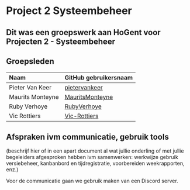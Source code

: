 # Project 2 Systeembeheer

## Dit was een groepswerk aan HoGent voor Projecten 2 - Systeembeheer

## Groepsleden

| Naam             | GitHub gebruikersnaam                                 |
| :--------------- | :---------------------------------------------------- |
| Pieter Van Keer  | [pietervankeer](https://github.com/pietervankeer)     |
| Maurits Monteyne | [MauritsMonteyne](https://github.com/MauritsMonteyne) |
| Ruby Verhoye     | [RubyVerhoye](https://github.com/enderkiller1998)     |
| Vic Rottiers     | [Vic-Rottiers](https://github.com/Vic-Rottiers)       |

## Afspraken ivm communicatie, gebruik tools

(beschrijf hier of in een apart document al wat jullie onderling of met jullie begeleiders afgesproken hebben ivm samenwerken: werkwijze gebruik versiebeheer, kanbanbord en tijdregistratie, voorbereiden weekrapporten, enz.)

Voor de communicatie gaan we gebruik maken van een Discord server.
